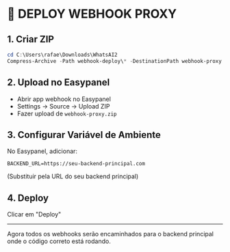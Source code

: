 # 🚀 DEPLOY WEBHOOK PROXY

## 1. Criar ZIP
```powershell
cd C:\Users\rafae\Downloads\WhatsAI2
Compress-Archive -Path webhook-deploy\* -DestinationPath webhook-proxy.zip -Force
```

## 2. Upload no Easypanel
- Abrir app webhook no Easypanel
- Settings → Source → Upload ZIP
- Fazer upload de `webhook-proxy.zip`

## 3. Configurar Variável de Ambiente
No Easypanel, adicionar:
```
BACKEND_URL=https://seu-backend-principal.com
```
(Substituir pela URL do seu backend principal)

## 4. Deploy
Clicar em "Deploy"

---

Agora todos os webhooks serão encaminhados para o backend principal onde o código correto está rodando.
